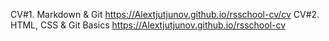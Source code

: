 CV#1. Markdown & Git https://Alextjutjunov.github.io/rsschool-cv/cv
CV#2. HTML, CSS & Git Basics https://Alextjutjunov.github.io/rsschool-cv

